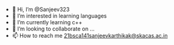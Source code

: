 - 👋 Hi, I’m @Sanjeev323
- 👀 I’m interested in learning languages
- 🌱 I’m currently learning c++
- 💞️ I’m looking to collaborate on ...
- 📫 How to reach me 21bsca141sanjeevkarthikak@skacas.ac.in 

<!---
Sanjeev323/Sanjeev323 is a ✨ special ✨ repository because its `README.md` (this file) appears on your GitHub profile.
You can click the Preview link to take a look at your changes.
--->
